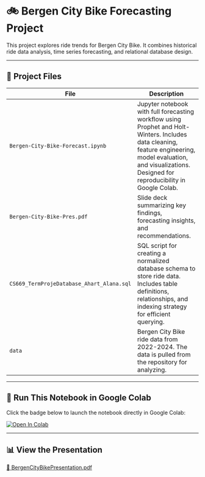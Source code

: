 # 🚲 Bergen City Bike Forecasting Project

This project explores ride trends for Bergen City Bike. It combines historical ride data analysis, time series forecasting, and relational database design.

---

## 📁 Project Files

| File | Description |
|------|-------------|
| `Bergen-City-Bike-Forecast.ipynb` | Jupyter notebook with full forecasting workflow using Prophet and Holt-Winters. Includes data cleaning, feature engineering, model evaluation, and visualizations. Designed for reproducibility in Google Colab. |
| `Bergen-City-Bike-Pres.pdf` | Slide deck summarizing key findings, forecasting insights, and recommendations. |
| `CS669_TermProjeDatabase_Ahart_Alana.sql` | SQL script for creating a normalized database schema to store ride data. Includes table definitions, relationships, and indexing strategy for efficient querying. |
| `data` | Bergen City Bike ride data from 2022-2024. The data is pulled from the repository for analyzing.|
---

## 🚀 Run This Notebook in Google Colab

Click the badge below to launch the notebook directly in Google Colab:

[![Open In Colab](https://colab.research.google.com/assets/colab-badge.svg)](https://colab.research.google.com/github/alanaahart/bergen-city-bike-forecasting/blob/main/Bergen-City-Bike-Forecast(2).ipynb)


---

## 📊 View the Presentation

[📎 BergenCityBikePresentation.pdf](https://github.com/alanaahart/bergen-city-bike-forecasting/blob/main/Bergen-City-Bike-Pres.pdf)
